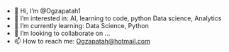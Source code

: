 - 👋 Hi, I’m @Ogzapatah1
- 👀 I’m interested in:
 AI, learning to code, python 
 Data science, Analytics 
- 🌱 I’m currently learning:
 Data Science, Python 
- 💞️ I’m looking to collaborate on ...
- 📫 How to reach me:
 Ogzapatah@hotmail.com

<!---
Ogzapatah1/Ogzapatah1 is a ✨ special ✨ repository because its `README.md` (this file) appears on your GitHub profile.
You can click the Preview link to take a look at your changes.
--->
